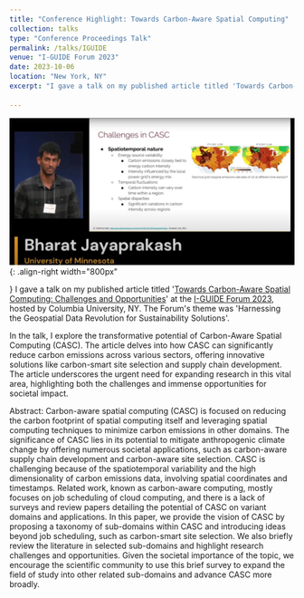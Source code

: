 ```yaml
---
title: "Conference Highlight: Towards Carbon-Aware Spatial Computing"
collection: talks
type: "Conference Proceedings Talk"
permalink: /talks/IGUIDE
venue: "I-GUIDE Forum 2023"
date: 2023-10-06
location: "New York, NY"
excerpt: "I gave a talk on my published article titled 'Towards Carbon-Aware Spatial Computing: Challenges and Opportunities' at the I-GUIDE Forum 2023, hosted by Columbia University, NY..."

---
```

![Towards Carbon-Aware Spatial Computing: Opportunities and Challenges](/images/I-GUIDE-pic.jpg){: .align-right width="800px"
<!-- ; border: "2px solid #000"; margin: "10px"; -->
}
I gave a talk on my published article titled '[Towards Carbon-Aware Spatial Computing: Challenges and Opportunities](https://docs.lib.purdue.edu/iguide/2023/presentations/14/)' at the [I-GUIDE Forum 2023](https://iguide.illinois.edu/forum-2023/), hosted by Columbia University, NY. The Forum's theme was 'Harnessing the Geospatial Data Revolution for Sustainability Solutions'. 

In the talk, I explore the transformative potential of Carbon-Aware Spatial Computing (CASC). The article delves into how CASC can significantly reduce carbon emissions across various sectors, offering innovative solutions like carbon-smart site selection and supply chain development. The article underscores the urgent need for expanding research in this vital area, highlighting both the challenges and immense opportunities for societal impact.

Abstract: Carbon-aware spatial computing (CASC) is focused on reducing the carbon footprint of spatial computing itself and leveraging spatial computing techniques to minimize carbon emissions in other domains. The significance of CASC lies in its potential to mitigate anthropogenic climate change by offering numerous societal applications, such as carbon-aware supply chain development and carbon-aware site selection. CASC is challenging because of the spatiotemporal variability and the high dimensionality of carbon emissions data, involving spatial coordinates and timestamps. Related work, known as carbon-aware computing, mostly focuses on job scheduling of cloud computing, and there is a lack of surveys and review papers detailing the potential of CASC on variant domains and applications. In this paper, we provide the vision of CASC by proposing a taxonomy of sub-domains within CASC and introducing ideas beyond job scheduling, such as carbon-smart site selection. We also briefly review the literature in selected sub-domains and highlight research challenges and opportunities. Given the societal importance of the topic, we encourage the scientific community to use this brief survey to expand the field of study into other related sub-domains and advance CASC more broadly.
